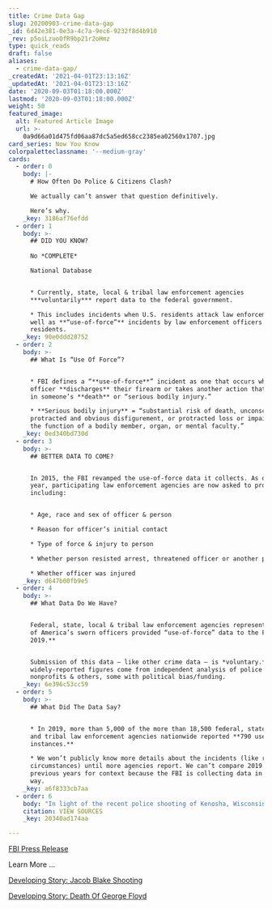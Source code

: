 ```yaml
---
title: Crime Data Gap
slug: 20200903-crime-data-gap
_id: 6d42e381-0e3a-4c7a-9ec6-9232f8d4b910
_rev: p5oiLzuoOfR9bp21r2oHmz
type: quick_reads
draft: false
aliases:
  - crime-data-gap/
_createdAt: '2021-04-01T23:13:16Z'
_updatedAt: '2021-04-01T23:13:16Z'
date: '2020-09-03T01:18:00.000Z'
lastmod: '2020-09-03T01:18:00.000Z'
weight: 50
featured_image:
  alt: Featured Article Image
  url: >-
    0a9d66a01d475fd06aa87dc5a5ed658cc2385ea02560x1707.jpg
card_series: Now You Know
colorpaletteclassname: '--medium-gray'
cards:
  - order: 0
    body: |-
      # How Often Do Police & Citizens Clash?

      We actually can’t answer that question definitively.

      Here’s why.
    _key: 3186af76efdd
  - order: 1
    body: >-
      ## DID YOU KNOW?  
        
      No *COMPLETE*  

      National Database


      * Currently, state, local & tribal law enforcement agencies
      ***voluntarily*** report data to the federal government.

      * This includes incidents when U.S. residents attack law enforcement, as
      well as **“use-of-force”** incidents by law enforcement officers against
      residents.
    _key: 90e0ddd28752
  - order: 2
    body: >-
      ## What Is “Use Of Force”?


      * FBI defines a “**use-of-force**” incident as one that occurs when an
      officer **discharges** their firearm or takes another action that results
      in someone’s **death** or “serious bodily injury.”

      * **Serious bodily injury** = “substantial risk of death, unconsciousness,
      protracted and obvious disfigurement, or protracted loss or impairment of
      the function of a bodily member, organ, or mental faculty.”
    _key: 0ed340bd730d
  - order: 3
    body: >-
      ## BETTER DATA TO COME?


      In 2015, the FBI revamped the use-of-force data it collects. As of last
      year, participating law enforcement agencies are now asked to provide data
      including:


      * Age, race and sex of officer & person

      * Reason for officer’s initial contact

      * Type of force & injury to person

      * Whether person resisted arrest, threatened officer or another person

      * Whether officer was injured
    _key: d647b00fb9e5
  - order: 4
    body: >-
      ## What Data Do We Have?


      Federal, state, local & tribal law enforcement agencies representing **41%
      of America’s sworn officers provided “use-of-force” data to the FBI in
      2019.**


      Submission of this data – like other crime data – is *voluntary.* Many
      widely-reported figures come from independent analysis of police data by
      nonprofits & others, some with political bias/funding.
    _key: 6e396c53cc59
  - order: 5
    body: >-
      ## What Did The Data Say?


      * In 2019, more than 5,000 of the more than 18,500 federal, state, local,
      and tribal law enforcement agencies nationwide reported **790 use-of-force
      instances.**

      * We won’t publicly know more details about the incidents (like race or
      circumstances) until more agencies report. We can’t compare 2019 data to
      previous years for context because the FBI is collecting data in a new
      way.
    _key: a6f8333cb7aa
  - order: 6
    body: "In light of the recent police shooting of Kenosha, Wisconsin, many may ask about clashes between police & citizens and vice-versa. The FBI collects annual data on incidents in which law enforcement officers are killed or assaulted in the line of duty.\_33 officers have been fatally wounded in 2020 as of Sept. 1."
    citation: VIEW SOURCES
    _key: 20340ad174aa

---
```

[FBI Press Release](http://fbi%20releases%202019%20participation%20data%20for%20the%20national%20use-of-force%20data%20collection/)

Learn More …

[Developing Story: Jacob Blake Shooting](https://smarthernews.com/article/jacobblake/)

[Developing Story: Death Of George Floyd](https://smarthernews.com/article/developing-story-the-death-of-george-floyd/)